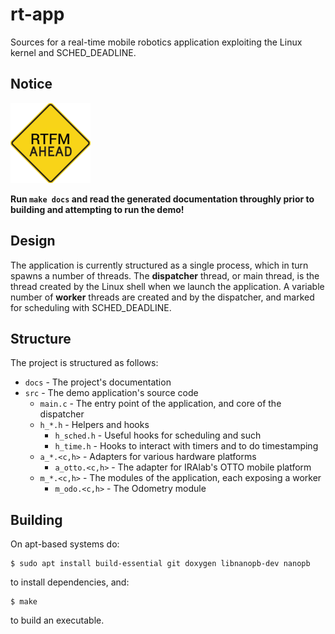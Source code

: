 # rt-app

Sources for a real-time mobile robotics application exploiting the Linux kernel and SCHED_DEADLINE.

## Notice

![RTFM AHEAD](rtfm.png)

**Run `make docs` and read the generated documentation throughly prior to building and attempting to run the demo!**

## Design

<!--
```mermaid
flowchart LR;
subgraph main
m_main(("main()"))
end
subgraph odo
o_worker("O_Worker()")

end
m_main-- "pthread_create()" --o_worker
```
-->

The application is currently structured as a single process, which in turn spawns a number of threads. The **dispatcher** thread, or main thread, is the thread created by the Linux shell when we launch the application. A variable number of **worker** threads are created and by the dispatcher, and marked for scheduling with SCHED_DEADLINE.

## Structure

The project is structured as follows:

- `docs` - The project's documentation
- `src` - The demo application's source code
   - `main.c` - The entry point of the application, and core of the dispatcher
   - `h_*.h` - Helpers and hooks
     - `h_sched.h` - Useful hooks for scheduling and such
     - `h_time.h` - Hooks to interact with timers and to do timestamping
   - `a_*.<c,h>` - Adapters for various hardware platforms
     - `a_otto.<c,h>` - The adapter for IRAlab's OTTO mobile platform
   - `m_*.<c,h>` - The modules of the application, each exposing a worker
     - `m_odo.<c,h>` - The Odometry module

## Building

On apt-based systems do:

```
$ sudo apt install build-essential git doxygen libnanopb-dev nanopb
```

to install dependencies, and:

```
$ make
```

to build an executable.